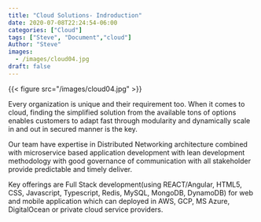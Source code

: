 ```yaml
---
title: "Cloud Solutions- Indroduction"
date: 2020-07-08T22:24:54-06:00
categories: ["Cloud"]
tags: ["Steve", "Document","cloud"]
Author: "Steve"
images:
  - /images/cloud04.jpg
draft: false
---
```


{{< figure src="/images/cloud04.jpg" >}}

Every organization is unique and their requirement too. When it comes to cloud, finding the simplified solution from the available tons of options enables customers to adapt fast through modularity and dynamically scale in and out in secured manner is the key.

Our team have expertise in Distributed Networking architecture combined with microservice based application development with lean development methodology with good governance of communication with all stakeholder provide predictable and timely deliver.

Key offerings are Full Stack development(using REACT/Angular, HTML5, CSS, Javascript, Typescript, Redis, MySQL, MongoDB, DynamoDB) for web and mobile application which can deployed in AWS, GCP, MS Azure, DigitalOcean or private cloud service providers.
